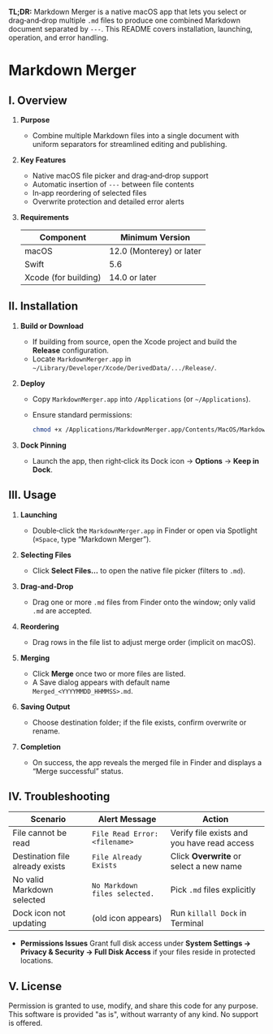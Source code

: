 **TL;DR:** Markdown Merger is a native macOS app that lets you select or drag‑and‑drop multiple `.md` files to produce one combined Markdown document separated by `---`. This README covers installation, launching, operation, and error handling.

# Markdown Merger

## I. Overview

1. **Purpose**

   * Combine multiple Markdown files into a single document with uniform separators for streamlined editing and publishing.
2. **Key Features**

   * Native macOS file picker and drag‑and‑drop support
   * Automatic insertion of `---` between file contents
   * In‑app reordering of selected files
   * Overwrite protection and detailed error alerts
  
3. **Requirements**

   | Component            | Minimum Version          |
   | -------------------- | ------------------------ |
   | macOS                | 12.0 (Monterey) or later |
   | Swift                | 5.6                      |
   | Xcode (for building) | 14.0 or later            |

## II. Installation

1. **Build or Download**

   * If building from source, open the Xcode project and build the **Release** configuration.
   * Locate `MarkdownMerger.app` in `~/Library/Developer/Xcode/DerivedData/.../Release/`.
2. **Deploy**

   * Copy `MarkdownMerger.app` into `/Applications` (or `~/Applications`).
   * Ensure standard permissions:

     ```bash
     chmod +x /Applications/MarkdownMerger.app/Contents/MacOS/MarkdownMerger
     ```
3. **Dock Pinning**

   * Launch the app, then right‑click its Dock icon → **Options** → **Keep in Dock**.

## III. Usage

1. **Launching**

   * Double‑click the `MarkdownMerger.app` in Finder or open via Spotlight (`⌘Space`, type “Markdown Merger”).
2. **Selecting Files**

   * Click **Select Files…** to open the native file picker (filters to `.md`).
3. **Drag‑and‑Drop**

   * Drag one or more `.md` files from Finder onto the window; only valid `.md` are accepted.
4. **Reordering**

   * Drag rows in the file list to adjust merge order (implicit on macOS).
5. **Merging**

   * Click **Merge** once two or more files are listed.
   * A Save dialog appears with default name `Merged_<YYYYMMDD_HHMMSS>.md`.
6. **Saving Output**

   * Choose destination folder; if the file exists, confirm overwrite or rename.
7. **Completion**

   * On success, the app reveals the merged file in Finder and displays a “Merge successful” status.

## IV. Troubleshooting

| Scenario                        | Alert Message                 | Action                                      |
| ------------------------------- | ----------------------------- | ------------------------------------------- |
| File cannot be read             | `File Read Error: <filename>` | Verify file exists and you have read access |
| Destination file already exists | `File Already Exists`         | Click **Overwrite** or select a new name    |
| No valid Markdown selected      | `No Markdown files selected.` | Pick `.md` files explicitly                 |
| Dock icon not updating          | (old icon appears)            | Run `killall Dock` in Terminal              |

* **Permissions Issues**
  Grant full disk access under **System Settings → Privacy & Security → Full Disk Access** if your files reside in protected locations.


## V. License

Permission is granted to use, modify, and share this code for any purpose.
This software is provided "as is", without warranty of any kind. No support is offered.

